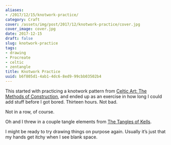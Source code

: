 ```yaml
---
aliases:
- /2017/12/15/knotwork-practice/
category: Craft
cover: /assets/img/post/2017/12/knotwork-practice/cover.jpg
cover_image: cover.jpg
date: 2017-12-15
draft: false
slug: knotwork-practice
tags:
- drawing
- Procreate
- celtic
- zentangle
title: Knotwork Practice
uuid: b6f805d1-4ab1-4dc6-8ed9-99cbb03502b4
---
```


[Celtic Art: The Methods of Construction]: https://www.goodreads.com/book/show/618205.Celtic_Art

This started with practicing a knotwork pattern from [Celtic Art: The Methods of
Construction][], and ended up as an exercise in how long I could add stuff
before I got bored. Thirteen hours. Not bad.

Not in a row, of course.

[The Tangles of Kells]: https://www.goodreads.com/book/show/26311641-the-tangles-of-kells

Oh and I threw in a couple tangle elements from [The Tangles of Kells][].

I might be ready to try drawing things on purpose again. Usually it’s just that
my hands get itchy when I see blank space.